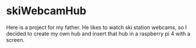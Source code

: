 # skiWebcamHub
Here is a project for my father. He likes to watch ski station webcams, so I decided to create my own hub and insert that hub in a raspberry pi 4 with a screen.
